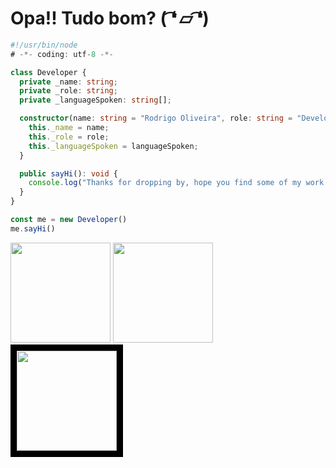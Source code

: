 # Opa!! Tudo bom? ( ͡❛ ⏥ ͡❛)

```TypeScript
#!/usr/bin/node
# -*- coding: utf-8 -*-

class Developer {
  private _name: string;
  private _role: string;
  private _languageSpoken: string[];

  constructor(name: string = "Rodrigo Oliveira", role: string = "Developer", languageSpoken: string[] = ["pt-BR", "en_US"]) {
    this._name = name;
    this._role = role;
    this._languageSpoken = languageSpoken;
  }

  public sayHi(): void {
    console.log("Thanks for dropping by, hope you find some of my work interesting.");
  }
}

const me = new Developer()
me.sayHi()
```


<div>
  <img height="160em" src="https://github-readme-stats.vercel.app/api?username=EuJohnnyBravo&hide=contribs&title_color=76ABAE&text_color=EEEEEE&bg_color=161b22&border_color=31363F">
  <img height="160em" src="https://github-readme-stats.vercel.app/api/top-langs/?username=EuJohnnyBravo&layout=compact&title_color=76ABAE&text_color=EEEEEE&bg_color=161b22&border_color=31363F">
  <img height="160em" src="https://i.pinimg.com/originals/fe/ae/a8/feaea85adcadf3370d4900825705dfc2.gif" style="border:10px solid black">
</div>





